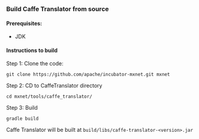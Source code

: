 <!--- Licensed to the Apache Software Foundation (ASF) under one -->
<!--- or more contributor license agreements.  See the NOTICE file -->
<!--- distributed with this work for additional information -->
<!--- regarding copyright ownership.  The ASF licenses this file -->
<!--- to you under the Apache License, Version 2.0 (the -->
<!--- "License"); you may not use this file except in compliance -->
<!--- with the License.  You may obtain a copy of the License at -->

<!---   http://www.apache.org/licenses/LICENSE-2.0 -->

<!--- Unless required by applicable law or agreed to in writing, -->
<!--- software distributed under the License is distributed on an -->
<!--- "AS IS" BASIS, WITHOUT WARRANTIES OR CONDITIONS OF ANY -->
<!--- KIND, either express or implied.  See the License for the -->
<!--- specific language governing permissions and limitations -->
<!--- under the License. -->

### Build Caffe Translator from source

#### Prerequisites:
- JDK

#### Instructions to build

Step 1: Clone the code:
```
git clone https://github.com/apache/incubator-mxnet.git mxnet
```
Step 2: CD to CaffeTranslator directory
```
cd mxnet/tools/caffe_translator/
```
Step 3: Build
```
gradle build
```

Caffe Translator will be built at `build/libs/caffe-translator-<version>.jar`
